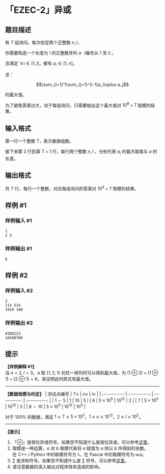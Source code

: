 # 「EZEC-2」异或

## 题目描述

有 $T$ 组询问，每次给定两个正整数 $n,l$，   

你需要构造一个长度为 $l$ 的正整数序列 $a$（编号从 $1$ 至 $l$），   

且满足 $\forall i\in[1,l]$，都有 $a_i\in[1,n]$。

求：

$$\sum_{i=1}^l\sum_{j=1}^{i-1}a_i\oplus a_j$$

的最大值。

为了避免答案过大，对于每组询问，只需要输出这个最大值对 $10^9+7$ 取模的结果。

## 输入格式

第一行一个整数 $T$，表示数据组数。

接下来第 $2$ 行到第 $T+1$ 行，每行两个整数 $n,l$ ，分别代表 $a_i$ 的最大取值与 $a$ 的长度。 


## 输出格式

共 $T$ 行，每行一个整数，对应每组询问的答案对 $10^9+7$ 取模的结果。

## 样例 #1

### 样例输入 #1
```
1
2 3
```

### 样例输出 #1

```
6
```

## 样例 #2

### 样例输入 #2
```
2
114 514
1919 180
```

### 样例输出 #2

```
8388223
16580700
```

## 提示

**【样例解释 #1】**   
当 $n=2,l=3$，$a$ 取 $\{1,2,1\}$ 的任一排列时可以得到最大值，为 $(1\oplus2)+(1\oplus1)+(2\oplus1)=6$，易证明此时原式有最大值。

---
**【数据规模与约定】**
| 测试点编号 | $T\le$ | $n\le$ | $l\le$ |
| :----------: | :----------: | :----------: | :----------: |
| $1\sim5$ | $1$ | $10$ | $5$ |
| $6$ | $5\times 10^5$ | $10^{12}$ | $2$ |
| $7$ | $5\times 10^5$ | $10^{12}$ | $3$ |
| $8\sim10$ | $5\times 10^5$ | $10^{12}$ | $10^5$ |

对于 $100\%$ 的数据，满足 $1\le T\le 5\times10^5$，$1\le n\le 10^{12}$，$2\le l \le 10^5$。


---
**【提示】**

1. 「$\oplus$」是按位异或符号。如果您不知道什么是按位异或，可以参考[这里](https://oi-wiki.org/math/bit/#_1)。
2. 取模是一种运算，$a$ 对 $b$ 取模代表将 $a$ 赋值为 $a$ 除以 $b$ 所得到的余数。  
在 C++ / Python 中的取模符号为 `%`，在 Pascal 中的取模符号为 `mod`。
3. $\sum$ 是求和符号。如果您不知道什么是 $\sum$ 符号，可以参考[这里](https://baike.baidu.com/item/∑/1233796?fr=aladdin)。
4. 请注意数据的读入输出对程序效率造成的影响。
